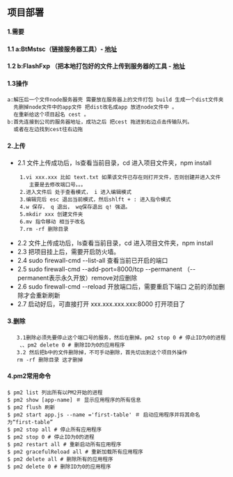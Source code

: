 ## 项目部署
#### 1.需要
 #### 1.1 a:BtMstsc（链接服务器工具）- [地址](https://share.weiyun.com/11e46c7bb28b2640c01015d63edec65e)
 #### 1.2 b:FlashFxp （把本地打包好的文件上传到服务器的工具 - [地址](https://share.weiyun.com/7307c7463763352ce3f659b81868dca8)

 #### 1.3操作
 ```
 a:解压后一个文件node服务器壳 需要放在服务器上的文件打包 build 生成一个dist文件夹 
   先删掉node文件中的app文件 把dist改名成app 放进node文件中 。
   在重新给这个项目起名 cest 。
 b:首先连接到公司的服务器地址，成功之后 把cest 拖进到右边点击传输队列。
   或者在左边找到cest往右边拖

 ```
 #### 2.上传
  - 2.1 文件上传成功后，ls查看当前目录，cd 进入项目文件夹，npm install
 ``` 
     1.vi xxx.xxx 比如 text.txt 如果该文件已存在则打开文件，否则创建并进入文件
	    主要是去修改端口号。。。
     2.进入文件后 处于查看模式， i 进入编辑模式
     3.编辑完后 esc 退出当前模式，然后shlft + : 进入指令模式
     4.w 保存， q 退出， wq保存退出 q! 强退。
     5.mkdir xxx 创建文件夹
     6.mv 指令移动 相当于改名
     7.rm -rf 删除目录
 ```
 - 2.2 文件上传成功后，ls查看当前目录，cd 进入项目文件夹，npm install
 - 2.3 把项目挂上后，需要开启防火墙。
  - 2.4 sudo firewall-cmd --list-all 查看当前已开启的端口
 - 2.5 sudo firewall-cmd --add-port=8000/tcp --permanent （--permanent表示永久开放）remove对应删除
 - 2.6 sudo firewall-cmd --reload 开放端口后，需要重启下端口   之前的添加删除才会重新刷新
  - 2.7 启动好后，可直接打开 xxx.xxx.xxx.xxx:8000 打开项目了

 #### 3.删除
```
   3.1删除必须先要停止这个端口号的服务，然后在删掉。pm2 stop 0 # 停止ID为0的进程  
    、、pm2 delete 0 # 删除ID为0的应用程序
   3.2 然后把b中的文件删除掉，不可手动删除，首先切出到这个项目外操作 
   rm -rf 删除目录 这才删掉

```
#### 4.pm2常用命令
 ```
$ pm2 list 列出所有以PM2开始的进程
$ pm2 show [app-name] ＃ 显示应用程序的所有信息
$ pm2 flush 刷新
$ pm2 start app.js --name ='first-table' ＃ 启动应用程序并将其命名为“first-table”
$ pm2 stop all # 停止所有应用程序
$ pm2 stop 0 # 停止ID为0的进程
$ pm2 restart all # 重新启动所有应用程序
$ pm2 gracefulReload all # 重新加载所有应用程序
$ pm2 delete all # 删除所有的应用程序
$ pm2 delete 0 # 删除ID为0的应用程序

 ```



